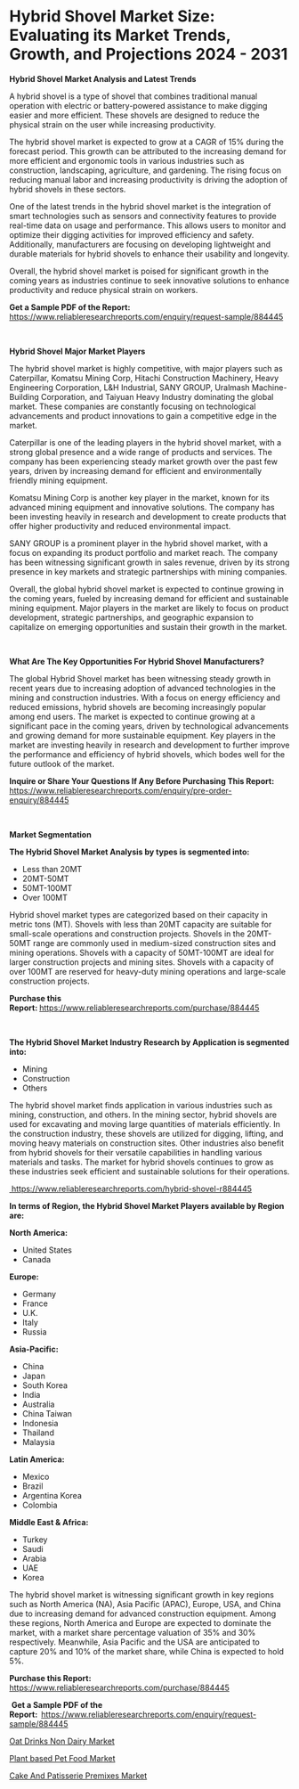 <p><h1>Hybrid Shovel Market Size: Evaluating its Market Trends, Growth, and Projections 2024 - 2031</h1></p><p><strong>Hybrid Shovel Market Analysis and Latest Trends</strong></p>
<p><p>A hybrid shovel is a type of shovel that combines traditional manual operation with electric or battery-powered assistance to make digging easier and more efficient. These shovels are designed to reduce the physical strain on the user while increasing productivity.</p><p>The hybrid shovel market is expected to grow at a CAGR of 15% during the forecast period. This growth can be attributed to the increasing demand for more efficient and ergonomic tools in various industries such as construction, landscaping, agriculture, and gardening. The rising focus on reducing manual labor and increasing productivity is driving the adoption of hybrid shovels in these sectors.</p><p>One of the latest trends in the hybrid shovel market is the integration of smart technologies such as sensors and connectivity features to provide real-time data on usage and performance. This allows users to monitor and optimize their digging activities for improved efficiency and safety. Additionally, manufacturers are focusing on developing lightweight and durable materials for hybrid shovels to enhance their usability and longevity.</p><p>Overall, the hybrid shovel market is poised for significant growth in the coming years as industries continue to seek innovative solutions to enhance productivity and reduce physical strain on workers.</p></p>
<p><strong>Get a Sample PDF of the Report:&nbsp;</strong> <a href="https://www.reliableresearchreports.com/enquiry/request-sample/884445">https://www.reliableresearchreports.com/enquiry/request-sample/884445</a></p>
<p>&nbsp;</p>
<p><strong>Hybrid Shovel Major Market Players</strong></p>
<p><p>The hybrid shovel market is highly competitive, with major players such as Caterpillar, Komatsu Mining Corp, Hitachi Construction Machinery, Heavy Engineering Corporation, L&H Industrial, SANY GROUP, Uralmash Machine-Building Corporation, and Taiyuan Heavy Industry dominating the global market. These companies are constantly focusing on technological advancements and product innovations to gain a competitive edge in the market.</p><p>Caterpillar is one of the leading players in the hybrid shovel market, with a strong global presence and a wide range of products and services. The company has been experiencing steady market growth over the past few years, driven by increasing demand for efficient and environmentally friendly mining equipment.</p><p>Komatsu Mining Corp is another key player in the market, known for its advanced mining equipment and innovative solutions. The company has been investing heavily in research and development to create products that offer higher productivity and reduced environmental impact.</p><p>SANY GROUP is a prominent player in the hybrid shovel market, with a focus on expanding its product portfolio and market reach. The company has been witnessing significant growth in sales revenue, driven by its strong presence in key markets and strategic partnerships with mining companies.</p><p>Overall, the global hybrid shovel market is expected to continue growing in the coming years, fueled by increasing demand for efficient and sustainable mining equipment. Major players in the market are likely to focus on product development, strategic partnerships, and geographic expansion to capitalize on emerging opportunities and sustain their growth in the market.</p></p>
<p>&nbsp;</p>
<p><strong>What Are The Key Opportunities For Hybrid Shovel Manufacturers?</strong></p>
<p><p>The global Hybrid Shovel market has been witnessing steady growth in recent years due to increasing adoption of advanced technologies in the mining and construction industries. With a focus on energy efficiency and reduced emissions, hybrid shovels are becoming increasingly popular among end users. The market is expected to continue growing at a significant pace in the coming years, driven by technological advancements and growing demand for more sustainable equipment. Key players in the market are investing heavily in research and development to further improve the performance and efficiency of hybrid shovels, which bodes well for the future outlook of the market.</p></p>
<p><strong>Inquire or Share Your Questions If Any Before Purchasing This Report:</strong> <a href="https://www.reliableresearchreports.com/enquiry/pre-order-enquiry/884445">https://www.reliableresearchreports.com/enquiry/pre-order-enquiry/884445</a></p>
<p>&nbsp;</p>
<p><strong>Market Segmentation</strong></p>
<p><strong>The Hybrid Shovel Market Analysis by types is segmented into:</strong></p>
<p><ul><li>Less than 20MT</li><li>20MT-50MT</li><li>50MT-100MT</li><li>Over 100MT</li></ul></p>
<p><p>Hybrid shovel market types are categorized based on their capacity in metric tons (MT). Shovels with less than 20MT capacity are suitable for small-scale operations and construction projects. Shovels in the 20MT-50MT range are commonly used in medium-sized construction sites and mining operations. Shovels with a capacity of 50MT-100MT are ideal for larger construction projects and mining sites. Shovels with a capacity of over 100MT are reserved for heavy-duty mining operations and large-scale construction projects.</p></p>
<p><strong>Purchase this Report:&nbsp;</strong><a href="https://www.reliableresearchreports.com/purchase/884445">https://www.reliableresearchreports.com/purchase/884445</a></p>
<p>&nbsp;</p>
<p><strong>The Hybrid Shovel Market Industry Research by Application is segmented into:</strong></p>
<p><ul><li>Mining</li><li>Construction</li><li>Others</li></ul></p>
<p><p>The hybrid shovel market finds application in various industries such as mining, construction, and others. In the mining sector, hybrid shovels are used for excavating and moving large quantities of materials efficiently. In the construction industry, these shovels are utilized for digging, lifting, and moving heavy materials on construction sites. Other industries also benefit from hybrid shovels for their versatile capabilities in handling various materials and tasks. The market for hybrid shovels continues to grow as these industries seek efficient and sustainable solutions for their operations.</p></p>
<p><a href="https://www.reliableresearchreports.com/hybrid-shovel-r884445">&nbsp;https://www.reliableresearchreports.com/hybrid-shovel-r884445</a></p>
<p><strong>In terms of Region, the Hybrid Shovel Market Players available by Region are:</strong></p>
<p>
    <p> <strong> North America: </strong>
        <ul>
            <li>United States</li>
            <li>Canada</li>
        </ul>
        </p> 
    <p> <strong> Europe: </strong>
        <ul>
            <li>Germany</li>
            <li>France</li>
            <li>U.K.</li>
            <li>Italy</li>
            <li>Russia</li>
        </ul>
        </p> 
    <p> <strong> Asia-Pacific: </strong>
        <ul>
            <li>China</li>
            <li>Japan</li>
            <li>South Korea</li>
            <li>India</li>
            <li>Australia</li>
            <li>China Taiwan</li>
            <li>Indonesia</li>
            <li>Thailand</li>
            <li>Malaysia</li>
        </ul>
        </p> 
    <p> <strong> Latin America: </strong>
        <ul>
            <li>Mexico</li>
            <li>Brazil</li>
            <li>Argentina Korea</li>
            <li>Colombia</li>
        </ul>
        </p> 
    <p> <strong> Middle East & Africa: </strong>
        <ul>
            <li>Turkey</li>
            <li>Saudi</li>
            <li>Arabia</li>
            <li>UAE</li>
            <li>Korea</li>
        </ul>
    </p>
    </p>
<p><p>The hybrid shovel market is witnessing significant growth in key regions such as North America (NA), Asia Pacific (APAC), Europe, USA, and China due to increasing demand for advanced construction equipment. Among these regions, North America and Europe are expected to dominate the market, with a market share percentage valuation of 35% and 30% respectively. Meanwhile, Asia Pacific and the USA are anticipated to capture 20% and 10% of the market share, while China is expected to hold 5%.</p></p>
<p><strong>Purchase this Report: </strong><a href="https://www.reliableresearchreports.com/purchase/884445">https://www.reliableresearchreports.com/purchase/884445</a></p>
<p>&nbsp;<strong>Get a Sample PDF of the Report:&nbsp;&nbsp;</strong><a href="https://www.reliableresearchreports.com/enquiry/request-sample/884445">https://www.reliableresearchreports.com/enquiry/request-sample/884445</a></p>
<p><strong></strong></p>
<p><p><a href="https://www.linkedin.com/pulse/decoding-oat-drinks-non-dairy-market-metrics-share-trends-layfe?trackingId=whkCzSJUGIyQCD6zgdW%2Feg%3D%3D">Oat Drinks Non Dairy Market</a></p><p><a href="https://www.linkedin.com/pulse/plant-based-pet-food-market-competitive-analysis-trends-forecast-wagae?trackingId=k4D7WpYOpEekSg%2BTbXNwbg%3D%3D">Plant based Pet Food Market</a></p><p><a href="https://www.linkedin.com/pulse/cake-patisserie-premixes-market-size-reveals-best-marketing-wmebe?trackingId=da2Wlkai7VPdIzOqgH3vyg%3D%3D">Cake And Patisserie Premixes Market</a></p></p>